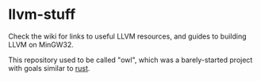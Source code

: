 llvm-stuff
==========

Check the wiki for links to useful LLVM resources,
and guides to building LLVM on MinGW32.

This repository used to be called "owl", which was a barely-started
project with goals similar to [rust](http://www.rust-lang.org).
